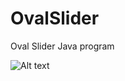 # OvalSlider
Oval Slider Java program

![Alt text](https://cloud.githubusercontent.com/assets/7206098/21142411/f3e37128-c167-11e6-98e8-abf5c7c9666a.PNG)
